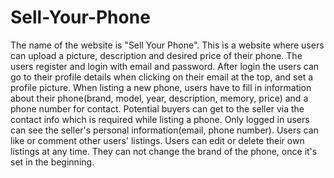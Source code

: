 # Sell-Your-Phone
The name of the website is "Sell Your Phone".
This is a website where users can upload a picture, description and desired price of their phone.
The users register and login with email and password.
After login the users can go to their profile details when clicking on their email at the top, and set a profile picture.
When listing a new phone, users have to fill in information about their phone(brand, model, year, description, memory, price) and a phone number for contact.
Potential buyers can get to the seller via the contact info which is required while listing a phone. 
Only logged in users can see the seller's personal information(email, phone number).
Users can like or comment other users' listings.
Users can edit or delete their own listings at any time. 
They can not change the brand of the phone, once it's set in the beginning.
